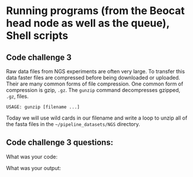 Running programs (from the Beocat head node as well as the queue), Shell scripts
================================================================================

## Code challenge 3

Raw data files from NGS experiments are often very large. To transfer this data faster files are compressed before being downloaded or uploaded. Their are many common forms of file compression. One common form of compression is gzip, `.gz`. The `gunzip` command decompresses gzipped, `.gz`, files.

    USAGE: gunzip [filename ...]

 Today we will use wild cards in our filename and write a loop to unzip all of the fasta files in the `~/pipeline_datasets/NGS` directory.
 
## Code challenge 3 questions:

What was your code:

What was your output:
 
